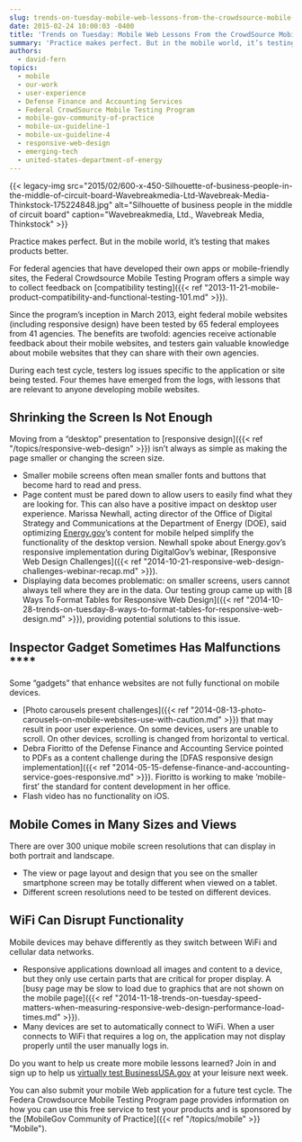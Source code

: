 ```yaml
---
slug: trends-on-tuesday-mobile-web-lessons-from-the-crowdsource-mobile-testing-program
date: 2015-02-24 10:00:03 -0400
title: 'Trends on Tuesday: Mobile Web Lessons From the CrowdSource Mobile Testing Program'
summary: 'Practice makes perfect. But in the mobile world, it’s testing that makes products better. For federal agencies that have developed their own apps or mobile-friendly sites, the CrowdSource Mobile Testing Program offers a simple way to collect feedback on compatibility testing. Since the program’s inception in March 2013, eight federal mobile websites (including responsive design)'
authors:
  - david-fern
topics:
  - mobile
  - our-work
  - user-experience
  - Defense Finance and Accounting Services
  - Federal CrowdSource Mobile Testing Program
  - mobile-gov-community-of-practice
  - mobile-ux-guideline-1
  - mobile-ux-guideline-4
  - responsive-web-design
  - emerging-tech
  - united-states-department-of-energy
---
```


{{< legacy-img src="2015/02/600-x-450-Silhouette-of-business-people-in-the-middle-of-circuit-board-Wavebreakmedia-Ltd-Wavebreak-Media-Thinkstock-175224848.jpg" alt="Silhouette of business people in the middle of circuit board" caption="Wavebreakmedia, Ltd., Wavebreak Media, Thinkstock" >}}

Practice makes perfect. But in the mobile world, it’s testing that makes products better.

For federal agencies that have developed their own apps or mobile-friendly sites, the Federal Crowdsource Mobile Testing Program offers a simple way to collect feedback on [compatibility testing]({{< ref "2013-11-21-mobile-product-compatibility-and-functional-testing-101.md" >}}).

Since the program’s inception in March 2013, eight federal mobile websites (including responsive design) have been tested by 65 federal employees from 41 agencies. The benefits are twofold: agencies receive actionable feedback about their mobile websites, and testers gain valuable knowledge about mobile websites that they can share with their own agencies.

During each test cycle, testers log issues specific to the application or site being tested. Four themes have emerged from the logs, with lessons that are relevant to anyone developing mobile websites.

## Shrinking the Screen Is Not Enough

Moving from a “desktop” presentation to [responsive design]({{< ref "/topics/responsive-web-design" >}}) isn’t always as simple as making the page smaller or changing the screen size.

  * Smaller mobile screens often mean smaller fonts and buttons that become hard to read and press.
  * Page content must be pared down to allow users to easily find what they are looking for. This can also have a positive impact on desktop user experience. Marissa Newhall, acting director of the Office of Digital Strategy and Communications at the Department of Energy (DOE), said optimizing [Energy.gov](http://www.energy.gov)’s content for mobile helped simplify the functionality of the desktop version. Newhall spoke about Energy.gov’s responsive implementation during DigitalGov’s webinar, [Responsive Web Design Challenges]({{< ref "2014-10-21-responsive-web-design-challenges-webinar-recap.md" >}}).
  * Displaying data becomes problematic: on smaller screens, users cannot always tell where they are in the data. Our testing group came up with [8 Ways To Format Tables for Responsive Web Design]({{< ref "2014-10-28-trends-on-tuesday-8-ways-to-format-tables-for-responsive-web-design.md" >}}), providing potential solutions to this issue.

## Inspector Gadget Sometimes Has Malfunctions ****

Some “gadgets” that enhance websites are not fully functional on mobile devices.

  * [Photo carousels present challenges]({{< ref "2014-08-13-photo-carousels-on-mobile-websites-use-with-caution.md" >}}) that may result in poor user experience. On some devices, users are unable to scroll. On other devices, scrolling is changed from horizontal to vertical.
  * Debra Fioritto of the Defense Finance and Accounting Service pointed to PDFs as a content challenge during the [DFAS responsive design implementation]({{< ref "2014-05-15-defense-finance-and-accounting-service-goes-responsive.md" >}}). Fioritto is working to make ‘mobile-first’ the standard for content development in her office.
  * Flash video has no functionality on iOS.

## Mobile Comes in Many Sizes and Views

There are over 300 unique mobile screen resolutions that can display in both portrait and landscape.

  * The view or page layout and design that you see on the smaller smartphone screen may be totally different when viewed on a tablet.
  * Different screen resolutions need to be tested on different devices.

## WiFi Can Disrupt Functionality

Mobile devices may behave differently as they switch between WiFi and cellular data networks.

  * Responsive applications download all images and content to a device, but they only use certain parts that are critical for proper display. A [busy page may be slow to load due to graphics that are not shown on the mobile page]({{< ref "2014-11-18-trends-on-tuesday-speed-matters-when-measuring-responsive-web-design-performance-load-times.md" >}}).
  * Many devices are set to automatically connect to WiFi. When a user connects to WiFi that requires a log on, the application may not display properly until the user manually logs in.

Do you want to help us create more mobile lessons learned? Join in and sign up to help us [virtually test BusinessUSA.gov](https://midas.18f.us/tasks/45) at your leisure next week.

You can also submit your mobile Web application for a future test cycle. The Federa Crowdsource Mobile Testing Program page provides information on how you can use this free service to test your products and is sponsored by the [MobileGov Community of Practice]({{< ref "/topics/mobile" >}} "Mobile").
